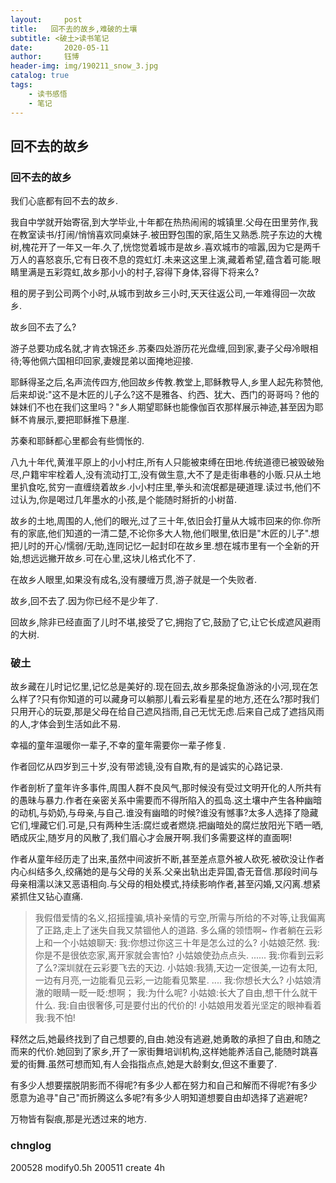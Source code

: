 ```yaml
---
layout:     post
title:   回不去的故乡,难破的土壤
subtitle: <破土>读书笔记
date:       2020-05-11
author:     钰博
header-img: img/190211_snow_3.jpg
catalog: true
tags:
    - 读书感悟
    - 笔记
---
```


## 回不去的故乡
### 回不去的故乡
我们心底都有回不去的故乡.

我自中学就开始寄宿,到大学毕业,十年都在热热闹闹的城镇里.父母在田里劳作,我在教室读书/打闹/悄悄喜欢同桌妹子.被田野包围的家,陌生又熟悉.院子东边的大槐树,槐花开了一年又一年.久了,恍惚觉着城市是故乡.喜欢城市的喧嚣,因为它是两千万人的喜怒哀乐,它有日夜不息的霓虹灯.未来这这里上演,藏着希望,蕴含着可能.眼睛里满是五彩霓虹,故乡那小小的村子,容得下身体,容得下将来么?

租的房子到公司两个小时,从城市到故乡三小时,天天往返公司,一年难得回一次故乡.

故乡回不去了么?

游子总要功成名就,才肯衣锦还乡.苏秦四处游历花光盘缠,回到家,妻子父母冷眼相待;等他佩六国相印回家,妻嫂昆弟以面掩地迎接.

耶稣得圣之后,名声流传四方,他回故乡传教.教堂上,耶稣教导人,乡里人起先称赞他,后来却说:"这不是木匠的儿子么?这不是雅各、约西、犹大、西门的哥哥吗？他的妹妹们不也在我们这里吗？"乡人期望耶稣也能像伽百农那样展示神迹,甚至因为耶稣不肯展示,要把耶稣推下悬崖.

苏秦和耶稣都心里都会有些惆怅的.

八九十年代,黄淮平原上的小小村庄,所有人只能被束缚在田地.传统道德已被毁破殆尽,户籍牢牢栓着人,没有流动打工,没有做生意,大不了是走街串巷的小贩.只从土地里扒食吃,贫穷一直缠绕着故乡.小小村庄里,拳头和流氓都是硬道理.读过书,他们不过认为,你是喝过几年墨水的小孩,是个能随时掰折的小树苗.

故乡的土地,周围的人,他们的眼光,过了三十年,依旧会打量从大城市回来的你.你所有的家底,他们知道的一清二楚,不论你多大人物,他们眼里,依旧是"木匠的儿子".想把儿时的开心/懦弱/无助,连同记忆一起封印在故乡里.想在城市里有一个全新的开始,想远远撇开故乡.可在心里,这块儿格式化不了.

在故乡人眼里,如果没有成名,没有腰缠万贯,游子就是一个失败者.

故乡,回不去了.因为你已经不是少年了.

回故乡,除非已经直面了儿时不堪,接受了它,拥抱了它,鼓励了它,让它长成遮风避雨的大树.

### 破土
故乡藏在儿时记忆里,记忆总是美好的.现在回去,故乡那条捉鱼游泳的小河,现在怎么样了?只有你知道的可以藏身可以躺那儿看云彩看星星的地方,还在么?那时我们只用开心的玩耍,那是父母在给自己遮风挡雨,自己无忧无虑.后来自己成了遮挡风雨的人,才体会到生活如此不易.

幸福的童年温暖你一辈子,不幸的童年需要你一辈子修复.

作者回忆从四岁到三十岁,没有带滤镜,没有自欺,有的是诚实的心路记录.

作者剖析了童年许多事件,周围人群不良风气,那时候没有受过文明开化的人所共有的愚昧与暴力.作者在亲密关系中需要而不得所陷入的孤岛.这土壤中产生各种幽暗的动机,与奶奶,与母亲,与自己.谁没有幽暗的时候?谁没有憾事?太多人选择了隐藏它们,埋藏它们.可是,只有两种生活:腐烂或者燃烧.把幽暗处的腐烂放阳光下晒一晒,晒成灰尘,随岁月的风散了,我们眉心才会展开啊.我们多需要这样的直面啊!

作者从童年经历走了出来,虽然中间波折不断,甚至差点意外被人砍死.被砍没让作者内心纠结多久,绞痛她的是与父母的关系.父亲出轨出走异国,杳无音信.那段时间与母亲相濡以沫又恶语相向.与父母的相处模式,持续影响作者,甚至闪婚,又闪离.想紧紧抓住又钻心直痛.

> 我假借爱情的名义,招摇撞骗,填补亲情的亏空,所需与所给的不对等,让我偏离了正路,走上了迷失自我又禁锢他人的道路.
多么痛的领悟啊~
作者躺在云彩上和一个小姑娘聊天:
> 我:你想过你这三十年是怎么过的么?
> 小姑娘茫然.
> 我:你是不是很依恋家,离开家就会害怕?
> 小姑娘使劲点点头.
> ......
> 我:你看到云彩了么?深圳就在云彩要飞去的天边.
> 小姑娘:我猜,天边一定很美,一边有太阳,一边有月亮,一边能看见云彩,一边能看见繁星.
> ....
> 我:你想长大么?
> 小姑娘清澈的眼睛一眨一眨:想啊；
> 我:为什么呢?
> 小姑娘:长大了自由,想干什么就干什么.
> 我:自由很奢侈,可是要付出的代价的!
> 小姑娘用发着光坚定的眼神看着我:我不怕!

释然之后,她最终找到了自己想要的,自由.她没有逃避,她勇敢的承担了自由,和随之而来的代价.她回到了家乡,开了一家街舞培训机构,这样她能养活自己,能随时跳喜爱的街舞.虽然可想而知,有人会指指点点,她是大龄剩女,但这不重要了.

有多少人想要摆脱阴影而不得呢?有多少人都在努力和自己和解而不得呢?有多少愿意为追寻"自己"而折腾这么多呢?有多少人明知道想要自由却选择了逃避呢?

万物皆有裂痕,那是光透过来的地方.


### chnglog
200528 modify0.5h
200511 create 4h
 
 
